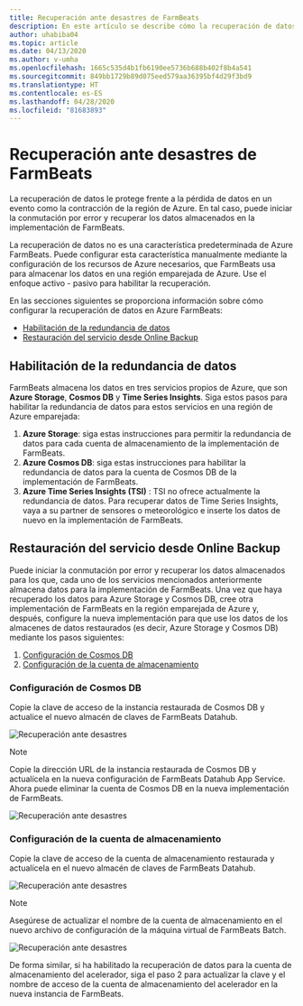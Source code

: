 ```yaml
---
title: Recuperación ante desastres de FarmBeats
description: En este artículo se describe cómo la recuperación de datos protege frente a la pérdida de datos.
author: uhabiba04
ms.topic: article
ms.date: 04/13/2020
ms.author: v-umha
ms.openlocfilehash: 1665c535d4b1fb6190ee5736b688b402f8b4a541
ms.sourcegitcommit: 849bb1729b89d075eed579aa36395bf4d29f3bd9
ms.translationtype: HT
ms.contentlocale: es-ES
ms.lasthandoff: 04/28/2020
ms.locfileid: "81683893"
---
```

# <a name="disaster-recovery-for-farmbeats"></a>Recuperación ante desastres de FarmBeats

La recuperación de datos le protege frente a la pérdida de datos en un evento como la contracción de la región de Azure. En tal caso, puede iniciar la conmutación por error y recuperar los datos almacenados en la implementación de FarmBeats.

La recuperación de datos no es una característica predeterminada de Azure FarmBeats. Puede configurar esta característica manualmente mediante la configuración de los recursos de Azure necesarios, que FarmBeats usa para almacenar los datos en una región emparejada de Azure. Use el enfoque activo - pasivo para habilitar la recuperación.

En las secciones siguientes se proporciona información sobre cómo configurar la recuperación de datos en Azure FarmBeats:

- [Habilitación de la redundancia de datos](#enable-data-redundancy)
- [Restauración del servicio desde Online Backup](#restore-service-from-online-backup)


## <a name="enable-data-redundancy"></a>Habilitación de la redundancia de datos

FarmBeats almacena los datos en tres servicios propios de Azure, que son **Azure Storage**, **Cosmos DB** y **Time Series Insights**. Siga estos pasos para habilitar la redundancia de datos para estos servicios en una región de Azure emparejada:

1.  **Azure Storage**: siga estas instrucciones para permitir la redundancia de datos para cada cuenta de almacenamiento de la implementación de FarmBeats.
2.  **Azure Cosmos DB**: siga estas instrucciones para habilitar la redundancia de datos para la cuenta de Cosmos DB de la implementación de FarmBeats.
3.  **Azure Time Series Insights (TSI)** : TSI no ofrece actualmente la redundancia de datos. Para recuperar datos de Time Series Insights, vaya a su partner de sensores o meteorológico e inserte los datos de nuevo en la implementación de FarmBeats.

## <a name="restore-service-from-online-backup"></a>Restauración del servicio desde Online Backup

Puede iniciar la conmutación por error y recuperar los datos almacenados para los que, cada uno de los servicios mencionados anteriormente almacena datos para la implementación de FarmBeats. Una vez que haya recuperado los datos para Azure Storage y Cosmos DB, cree otra implementación de FarmBeats en la región emparejada de Azure y, después, configure la nueva implementación para que use los datos de los almacenes de datos restaurados (es decir, Azure Storage y Cosmos DB) mediante los pasos siguientes:

1. [Configuración de Cosmos DB](#configure-cosmos-db)
2. [Configuración de la cuenta de almacenamiento](#configure-storage-account)


### <a name="configure-cosmos-db"></a>Configuración de Cosmos DB

Copie la clave de acceso de la instancia restaurada de Cosmos DB y actualice el nuevo almacén de claves de FarmBeats Datahub.


  ![Recuperación ante desastres](./media/disaster-recovery-for-farmbeats/key-vault-secrets.png)

> [!NOTE]
> Copie la dirección URL de la instancia restaurada de Cosmos DB y actualícela en la nueva configuración de FarmBeats Datahub App Service. Ahora puede eliminar la cuenta de Cosmos DB en la nueva implementación de FarmBeats.

  ![Recuperación ante desastres](./media/disaster-recovery-for-farmbeats/configuration.png)

### <a name="configure-storage-account"></a>Configuración de la cuenta de almacenamiento

Copie la clave de acceso de la cuenta de almacenamiento restaurada y actualícela en el nuevo almacén de claves de FarmBeats Datahub.

![Recuperación ante desastres](./media/disaster-recovery-for-farmbeats/key-vault-7-secrets.png)

>[!NOTE]
> Asegúrese de actualizar el nombre de la cuenta de almacenamiento en el nuevo archivo de configuración de la máquina virtual de FarmBeats Batch.

![Recuperación ante desastres](./media/disaster-recovery-for-farmbeats/batch-prep-files.png)

De forma similar, si ha habilitado la recuperación de datos para la cuenta de almacenamiento del acelerador, siga el paso 2 para actualizar la clave y el nombre de acceso de la cuenta de almacenamiento del acelerador en la nueva instancia de FarmBeats.
